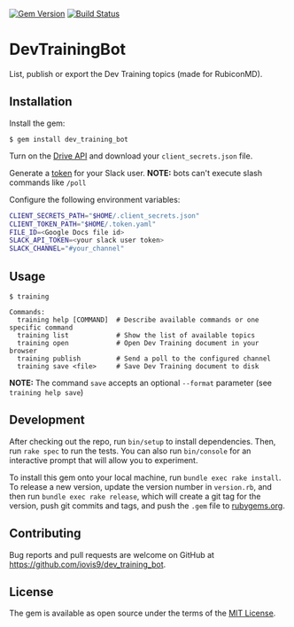 [![Gem Version](https://badge.fury.io/rb/dev_training_bot.svg)](https://badge.fury.io/rb/dev_training_bot) [![Build Status](https://travis-ci.org/iovis9/dev_training_bot.svg?branch=master)](https://travis-ci.org/iovis9/dev_training_bot)

# DevTrainingBot

List, publish or export the Dev Training topics (made for RubiconMD).

## Installation

Install the gem:

    $ gem install dev_training_bot

Turn on the [Drive API](https://developers.google.com/drive/api/v3/quickstart/ruby#prerequisites) and download your `client_secrets.json` file.

Generate a [token](https://api.slack.com/custom-integrations/legacy-tokens) for your Slack user.
**NOTE:** bots can't execute slash commands like `/poll`

Configure the following environment variables:
```sh
CLIENT_SECRETS_PATH="$HOME/.client_secrets.json"
CLIENT_TOKEN_PATH="$HOME/.token.yaml"
FILE_ID=<Google Docs file id>
SLACK_API_TOKEN=<your slack user token>
SLACK_CHANNEL="#your_channel"
```

## Usage

```
$ training

Commands:
  training help [COMMAND]  # Describe available commands or one specific command
  training list            # Show the list of available topics
  training open            # Open Dev Training document in your browser
  training publish         # Send a poll to the configured channel
  training save <file>     # Save Dev Training document to disk
```

**NOTE:** The command `save` accepts an optional `--format` parameter (see `training help save`)

## Development

After checking out the repo, run `bin/setup` to install dependencies. Then, run `rake spec` to run the tests. You can also run `bin/console` for an interactive prompt that will allow you to experiment.

To install this gem onto your local machine, run `bundle exec rake install`. To release a new version, update the version number in `version.rb`, and then run `bundle exec rake release`, which will create a git tag for the version, push git commits and tags, and push the `.gem` file to [rubygems.org](https://rubygems.org).

## Contributing

Bug reports and pull requests are welcome on GitHub at https://github.com/iovis9/dev_training_bot.

## License

The gem is available as open source under the terms of the [MIT License](https://opensource.org/licenses/MIT).
